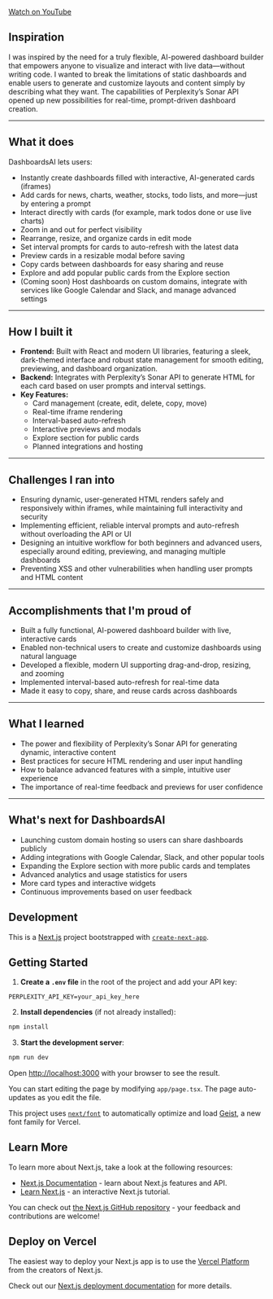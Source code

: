 [Watch on YouTube](https://www.youtube.com/watch?v=Evn8p3Q1Xi0)


## Inspiration

I was inspired by the need for a truly flexible, AI-powered dashboard builder that empowers anyone to visualize and interact with live data—without writing code. I wanted to break the limitations of static dashboards and enable users to generate and customize layouts and content simply by describing what they want. The capabilities of Perplexity’s Sonar API opened up new possibilities for real-time, prompt-driven dashboard creation.

---

## What it does

DashboardsAI lets users:

- Instantly create dashboards filled with interactive, AI-generated cards (iframes)
- Add cards for news, charts, weather, stocks, todo lists, and more—just by entering a prompt
- Interact directly with cards (for example, mark todos done or use live charts)
- Zoom in and out for perfect visibility
- Rearrange, resize, and organize cards in edit mode
- Set interval prompts for cards to auto-refresh with the latest data
- Preview cards in a resizable modal before saving
- Copy cards between dashboards for easy sharing and reuse
- Explore and add popular public cards from the Explore section
- (Coming soon) Host dashboards on custom domains, integrate with services like Google Calendar and Slack, and manage advanced settings

---

## How I built it

- **Frontend:** Built with React and modern UI libraries, featuring a sleek, dark-themed interface and robust state management for smooth editing, previewing, and dashboard organization.
- **Backend:** Integrates with Perplexity’s Sonar API to generate HTML for each card based on user prompts and interval settings.
- **Key Features:**
    - Card management (create, edit, delete, copy, move)
    - Real-time iframe rendering
    - Interval-based auto-refresh
    - Interactive previews and modals
    - Explore section for public cards
    - Planned integrations and hosting

---

## Challenges I ran into

- Ensuring dynamic, user-generated HTML renders safely and responsively within iframes, while maintaining full interactivity and security
- Implementing efficient, reliable interval prompts and auto-refresh without overloading the API or UI
- Designing an intuitive workflow for both beginners and advanced users, especially around editing, previewing, and managing multiple dashboards
- Preventing XSS and other vulnerabilities when handling user prompts and HTML content

---

## Accomplishments that I'm proud of

- Built a fully functional, AI-powered dashboard builder with live, interactive cards
- Enabled non-technical users to create and customize dashboards using natural language
- Developed a flexible, modern UI supporting drag-and-drop, resizing, and zooming
- Implemented interval-based auto-refresh for real-time data
- Made it easy to copy, share, and reuse cards across dashboards

---

## What I learned

- The power and flexibility of Perplexity’s Sonar API for generating dynamic, interactive content
- Best practices for secure HTML rendering and user input handling
- How to balance advanced features with a simple, intuitive user experience
- The importance of real-time feedback and previews for user confidence

---

## What's next for DashboardsAI

- Launching custom domain hosting so users can share dashboards publicly
- Adding integrations with Google Calendar, Slack, and other popular tools
- Expanding the Explore section with more public cards and templates
- Advanced analytics and usage statistics for users
- More card types and interactive widgets
- Continuous improvements based on user feedback



## Development

This is a [Next.js](https://nextjs.org) project bootstrapped with [`create-next-app`](https://nextjs.org/docs/app/api-reference/cli/create-next-app).

## Getting Started

1. **Create a `.env` file** in the root of the project and add your API key:

```
PERPLEXITY_API_KEY=your_api_key_here
```

2. **Install dependencies** (if not already installed):

```bash
npm install
```

3. **Start the development server**:

```bash
npm run dev
```

Open [http://localhost:3000](http://localhost:3000) with your browser to see the result.

You can start editing the page by modifying `app/page.tsx`. The page auto-updates as you edit the file.

This project uses [`next/font`](https://nextjs.org/docs/app/building-your-application/optimizing/fonts) to automatically optimize and load [Geist](https://vercel.com/font), a new font family for Vercel.

## Learn More

To learn more about Next.js, take a look at the following resources:

- [Next.js Documentation](https://nextjs.org/docs) - learn about Next.js features and API.
- [Learn Next.js](https://nextjs.org/learn) - an interactive Next.js tutorial.

You can check out [the Next.js GitHub repository](https://github.com/vercel/next.js) - your feedback and contributions are welcome!

## Deploy on Vercel

The easiest way to deploy your Next.js app is to use the [Vercel Platform](https://vercel.com/new?utm_medium=default-template&filter=next.js&utm_source=create-next-app&utm_campaign=create-next-app-readme) from the creators of Next.js.

Check out our [Next.js deployment documentation](https://nextjs.org/docs/app/building-your-application/deploying) for more details.
